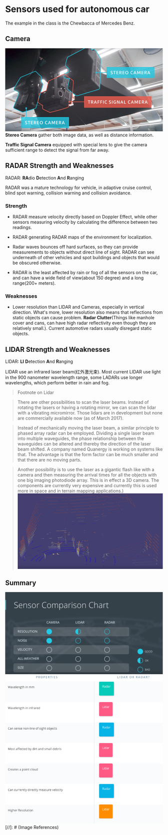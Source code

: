 # Sensors used for autonomous car

The example in the class is the Chewbacca of Mercedes Benz.

## Camera

![alt test][image1]
**Stereo Camera** gather both image data, as well as distance information.

**Traffic Signal Camera** equipped with special lens to give the camera sufficient range to detect the signal from far away.

## RADAR Strength and Weaknesses

RADAR: **RA**dio **D**etection **A**nd **R**anging

RADAR was a mature technology for vehicle, in adaptive cruise control, blind spot warning, collision warning and collision avoidance.

### Strength
* RADAR measure velocity directly based on Doppler Effect, while other sensors measuring velocity by calculating the difference between two readings.

* RADAR generating RADAR maps of the environment for localization.

* Radar waves bounces off hard surfaces, so they can provide measurements to objects without direct line of sight. RADAR can see underneath of other vehicles and spot buildings and objects that would be obscured otherwise.

* RADAR is the least affected by rain or fog of all the sensors on the car, and can have a wide field of view(about 150 degree) and a long range(200+ meters).

### Weaknesses
* Lower resolution than LIDAR and Cameras, especially in vertical direction. What's more, lower resolution also means that reflections from static objects can cause problem. **Radar Clutter**(Things like manhole cover and cans, can have high radar reflectivity even though they are relatively small.). Current automotive radars usually disregard static objects.

## LIDAR Strength and Weaknesses
LIDAR: **LI** **D**etection **A**nd **R**anging

LIDAR use an infrared laser beam(红外激光束). Most current LIDAR use light in the 900 nanometer wavelength range, some LADARs use longer wavelengths, which perform better in rain and fog.

>Footnote on Lidar

>There are other possibilities to scan the laser beams. Instead of rotating the lasers or having a rotating mirror, we can scan the lidar with a vibrating micromirror. Those lidars are in development but none are commercially available now (as of March 2017).

>Instead of mechanically moving the laser beam, a similar principle to phased array radar can be employed. Dividing a single laser beam into multiple waveguides, the phase relationship between the waveguides can be altered and thereby the direction of the laser beam shifted. A company named Quanergy is working on systems like that. The advantage is that the form factor can be much smaller and that there are no moving parts.

>Another possibility is to use the laser as a gigantic flash like with a camera and then measuring the arrival times for all the objects with one big imaging photodiode array. This is in effect a 3D camera. The components are currently very expensive and currently this is used more in space and in terrain mapping applications.)
![alt test][image2]



## Summary

![alt test][image3]
![alt test][image4]
[//]: # (Image References)

[image1]: ./pic/cameras.png
[image2]: ./pic/LIDAR_visual.png
[image3]: ./pic/comparison.png
[image4]: ./pic/properties.png
